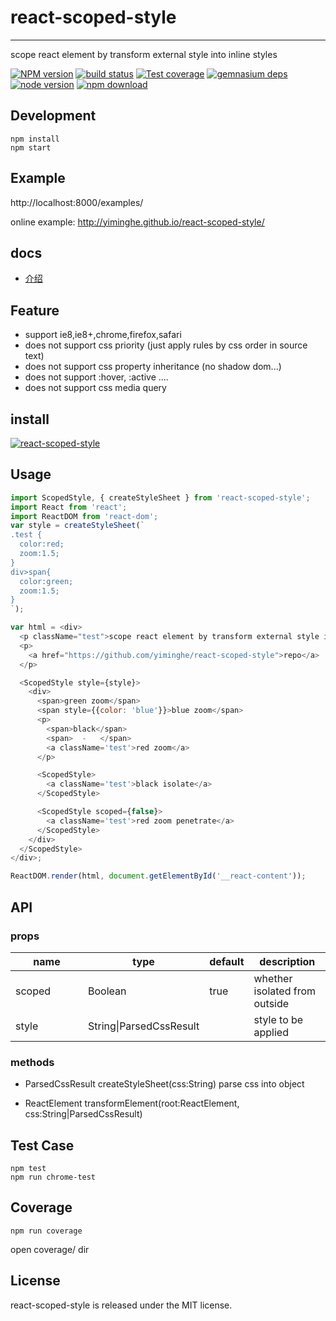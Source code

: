 # react-scoped-style
---

scope react element by transform external style into inline styles

[![NPM version][npm-image]][npm-url]
[![build status][travis-image]][travis-url]
[![Test coverage][coveralls-image]][coveralls-url]
[![gemnasium deps][gemnasium-image]][gemnasium-url]
[![node version][node-image]][node-url]
[![npm download][download-image]][download-url]


[npm-image]: http://img.shields.io/npm/v/react-scoped-style.svg?style=flat-square
[npm-url]: http://npmjs.org/package/react-scoped-style
[travis-image]: https://img.shields.io/travis/yiminghe/react-scoped-style.svg?style=flat-square
[travis-url]: https://travis-ci.org/yiminghe/react-scoped-style
[coveralls-image]: https://img.shields.io/coveralls/yiminghe/react-scoped-style.svg?style=flat-square
[coveralls-url]: https://coveralls.io/r/yiminghe/react-scoped-style?branch=master
[gemnasium-image]: http://img.shields.io/gemnasium/yiminghe/react-scoped-style.svg?style=flat-square
[gemnasium-url]: https://gemnasium.com/yiminghe/react-scoped-style
[node-image]: https://img.shields.io/badge/node.js-%3E=_0.10-green.svg?style=flat-square
[node-url]: http://nodejs.org/download/
[download-image]: https://img.shields.io/npm/dm/react-scoped-style.svg?style=flat-square
[download-url]: https://npmjs.org/package/react-scoped-style


## Development

```
npm install
npm start
```

## Example

http://localhost:8000/examples/

online example: http://yiminghe.github.io/react-scoped-style/

## docs

- [介绍](https://github.com/yiminghe/react-scoped-style/blob/master/docs/zh-cn/intro.md)


## Feature

* support ie8,ie8+,chrome,firefox,safari
* does not support css priority (just apply rules by css order in source text)
* does not support css property inheritance (no shadow dom...)
* does not support :hover, :active ....
* does not support css media query

## install

[![react-scoped-style](https://nodei.co/npm/react-scoped-style.png)](https://npmjs.org/package/react-scoped-style)

## Usage

```js
import ScopedStyle, { createStyleSheet } from 'react-scoped-style';
import React from 'react';
import ReactDOM from 'react-dom';
var style = createStyleSheet(`
.test {
  color:red;
  zoom:1.5;
}
div>span{
  color:green;
  zoom:1.5;
}
`);

var html = <div>
  <p className="test">scope react element by transform external style into inline styles</p>
  <p>
    <a href="https://github.com/yiminghe/react-scoped-style">repo</a>
  </p>

  <ScopedStyle style={style}>
    <div>
      <span>green zoom</span>
      <span style={{color: 'blue'}}>blue zoom</span>
      <p>
        <span>black</span>
        <span>  -   </span>
        <a className='test'>red zoom</a>
      </p>

      <ScopedStyle>
        <a className='test'>black isolate</a>
      </ScopedStyle>

      <ScopedStyle scoped={false}>
        <a className='test'>red zoom penetrate</a>
      </ScopedStyle>
    </div>
  </ScopedStyle>
</div>;

ReactDOM.render(html, document.getElementById('__react-content'));
```

## API

### props

<table class="table table-bordered table-striped">
    <thead>
    <tr>
        <th style="width: 100px;">name</th>
        <th style="width: 50px;">type</th>
        <th style="width: 50px;">default</th>
        <th>description</th>
    </tr>
    </thead>
    <tbody>
        <tr>
          <td>scoped</td>
          <td>Boolean</td>
          <td>true</td>
          <td>whether isolated from outside</td>
        </tr>
        <tr>
          <td>style</td>
          <td>String|ParsedCssResult</td>
          <td></td>
          <td>style to be applied</td>
        </tr>
    </tbody>
</table>

### methods

- ParsedCssResult createStyleSheet(css:String)  parse css into object

- ReactElement transformElement(root:ReactElement, css:String|ParsedCssResult)

## Test Case

```
npm test
npm run chrome-test
```

## Coverage

```
npm run coverage
```

open coverage/ dir

## License

react-scoped-style is released under the MIT license.
